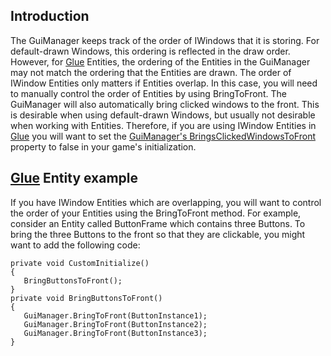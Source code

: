 ## Introduction

The GuiManager keeps track of the order of IWindows that it is storing. For default-drawn Windows, this ordering is reflected in the draw order. However, for [Glue](/frb/docs/index.php?title=Glue.md "Glue") Entities, the ordering of the Entities in the GuiManager may not match the ordering that the Entities are drawn. The order of IWindow Entities only matters if Entities overlap. In this case, you will need to manually control the order of Entities by using BringToFront. The GuiManager will also automatically bring clicked windows to the front. This is desirable when using default-drawn Windows, but usually not desirable when working with Entities. Therefore, if you are using IWindow Entities in [Glue](/frb/docs/index.php?title=Glue.md "Glue") you will want to set the [GuiManager's BringsClickedWindowsToFront](/frb/docs/index.php?title=FlatRedBall.Gui.GuiManager.BringsClickedWindowsToFront.md "FlatRedBall.Gui.GuiManager.BringsClickedWindowsToFront") property to false in your game's initialization.

## [Glue](/frb/docs/index.php?title=Glue.md "Glue") Entity example

If you have IWindow Entities which are overlapping, you will want to control the order of your Entities using the BringToFront method. For example, consider an Entity called ButtonFrame which contains three Buttons. To bring the three Buttons to the front so that they are clickable, you might want to add the following code:

    private void CustomInitialize()
    {
       BringButtonsToFront();
    }
    private void BringButtonsToFront()
    {
       GuiManager.BringToFront(ButtonInstance1);
       GuiManager.BringToFront(ButtonInstance2);
       GuiManager.BringToFront(ButtonInstance3);
    }

